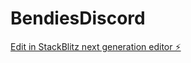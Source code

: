 # BendiesDiscord

[Edit in StackBlitz next generation editor ⚡️](https://stackblitz.com/~/github.com/BendieGamer/BendiesDiscord)